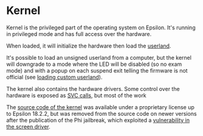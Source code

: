 # Kernel

Kernel is the privileged part of the operating system on Epsilon. It's running
in privileged mode and has full access over the hardware.

When loaded, it will initialize the hardware then load the [userland].

It's possible to load an unsigned userland from a computer, but the kernel will
downgrade to a mode where the LED will be disabled (so no exam mode) and with a
popup on each suspend exit telling the firmware is not official (see
[loading custom userland]).

The kernel also contains the hardware drivers. Some control over the hardware is
exposed as [SVC calls](../apps/syscalls.md#manual-syscalls), but most of the
work

The [source code of the kernel] was available under a proprietary license up to
Epsilon 18.2.2, but was removed from the source code on newer versions after the
publication of the Phi jailbreak, which exploited a
[vulnerability in the screen driver](https://blog.mfriess.xyz/screenhax/).

[userland]: userland.md
[loading custom userland]: userland.md#loading-custom-userland
[source code of the kernel]: https://github.com/numworks/epsilon/tree/18.2.2/ion/src/device/kernel
